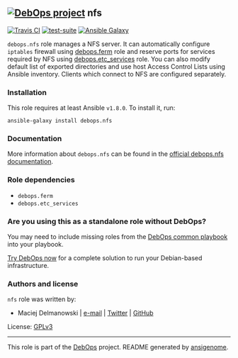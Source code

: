 ## [![DebOps project](http://debops.org/images/debops-small.png)](http://debops.org) nfs

[![Travis CI](http://img.shields.io/travis/debops/ansible-nfs.svg?style=flat)](http://travis-ci.org/debops/ansible-nfs) [![test-suite](http://img.shields.io/badge/test--suite-ansible--nfs-blue.svg?style=flat)](https://github.com/debops/test-suite/tree/master/ansible-nfs/)  [![Ansible Galaxy](http://img.shields.io/badge/galaxy-debops.nfs-660198.svg?style=flat)](https://galaxy.ansible.com/list#/roles/1579)

`debops.nfs` role manages a NFS server. It can automatically configure
``iptables`` firewall using
[debops.ferm](https://github.com/debops/ansible-ferm/) role and reserve ports
for services required by NFS using
[debops.etc_services](https://github.com/debops/ansible-etc_services/) role.
You can also modify default list of exported directories and use host Access
Control Lists using Ansible inventory. Clients which connect to NFS are
configured separately.

### Installation

This role requires at least Ansible `v1.8.0`. To install it, run:

    ansible-galaxy install debops.nfs

### Documentation

More information about `debops.nfs` can be found in the
[official debops.nfs documentation](http://docs.debops.org/en/latest/ansible/roles/ansible-nfs/docs/).


### Role dependencies

- `debops.ferm`
- `debops.etc_services`

### Are you using this as a standalone role without DebOps?

You may need to include missing roles from the [DebOps common
playbook](https://github.com/debops/debops-playbooks/blob/master/playbooks/common.yml)
into your playbook.

[Try DebOps now](https://github.com/debops/debops) for a complete solution to run your Debian-based infrastructure.





### Authors and license

`nfs` role was written by:
- Maciej Delmanowski | [e-mail](mailto:drybjed@gmail.com) | [Twitter](https://twitter.com/drybjed) | [GitHub](https://github.com/drybjed)

License: [GPLv3](https://tldrlegal.com/license/gnu-general-public-license-v3-%28gpl-3%29)

***

This role is part of the [DebOps](http://debops.org/) project. README generated by [ansigenome](https://github.com/nickjj/ansigenome/).
